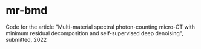 # mr-bmd
Code for the article "Multi-material spectral photon-counting micro-CT with minimum residual decomposition and self-supervised deep denoising", submitted, 2022

